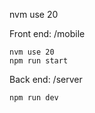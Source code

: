nvm use 20

Front end:
/mobile
```
nvm use 20
npm run start
```

Back end:
/server
```
npm run dev
```